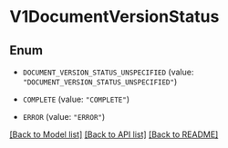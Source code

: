 # V1DocumentVersionStatus

## Enum


* `DOCUMENT_VERSION_STATUS_UNSPECIFIED` (value: `"DOCUMENT_VERSION_STATUS_UNSPECIFIED"`)

* `COMPLETE` (value: `"COMPLETE"`)

* `ERROR` (value: `"ERROR"`)


[[Back to Model list]](../README.md#documentation-for-models) [[Back to API list]](../README.md#documentation-for-api-endpoints) [[Back to README]](../README.md)


